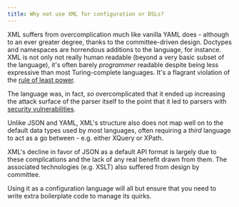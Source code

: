 ```yaml
---
title: Why not use XML for configuration or DSLs?
---
```


XML suffers from overcomplication much like vanilla YAML does - although to an ever greater degree, thanks to 
the committee-driven design. Doctypes and namespaces are horrendous additions to the language, for instance. XML is not only not really human readable (beyond a very basic subset of the language), it's often barely *programmer* readable despite being less expressive than most Turing-complete languages. It's a flagrant violation of the [rule of least power](https://en.wikipedia.org/wiki/Rule_of_least_power).

The language was, in fact, *so* overcomplicated that it ended up increasing the attack surface of the parser itself to the point that it led to parsers with [security vulnerabilities](https://en.wikipedia.org/wiki/Billion_laughs).

Unlike JSON and YAML, XML's structure also does not map well on to the default data types used by most languages, often requiring a *third* language to act as a go between - e.g. either XQuery or XPath.

XML's decline in favor of JSON as a default API format is largely due to these complications and the lack of any real benefit drawn from them. The associated technologies (e.g. XSLT) also suffered from design by committee.

Using it as a configuration language will all but ensure that you need to write extra boilerplate code to manage its quirks.
